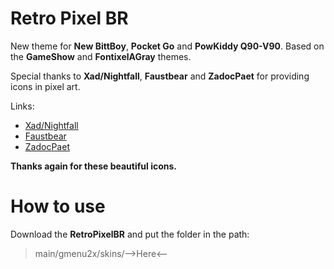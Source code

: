 # Retro Pixel BR
New theme for **New BittBoy**, **Pocket Go** and **PowKiddy Q90-V90**. Based on the **GameShow** and **FontixelAGray** themes.

Special thanks to **Xad/Nightfall**, **Faustbear** and **ZadocPaet** for providing icons in pixel art.

Links:

* [Xad/Nightfall](https://www.nightfallcrew.com/21/11/2009/96-icons-of-vintage-consoles-computers/)
* [Faustbear](https://www.reddit.com/r/miniSNESmods/comments/995ylx/additional_pixel_art_icon_pack_22/)
* [ZadocPaet](https://www.reddit.com/r/SEGA/comments/2tialr/sega_console_family_in_pixel_art/)

**Thanks again for these beautiful icons.**

# How to use
Download the **RetroPixelBR** and put the folder in the path:
> main/gmenu2x/skins/-->Here<--
